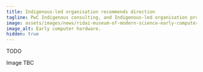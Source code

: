 ```yaml
---
title: Indigenous-led organisation recommends direction
tagline: PwC Indigenous consulting, and Indigenous-led organisation provides direction for the IEDS.
image: assets/images/news/ridai-museum-of-modern-science-early-computers.jpg
image_alt: Early computer hardware.
hidden: true
---
```


TODO

Image TBC
